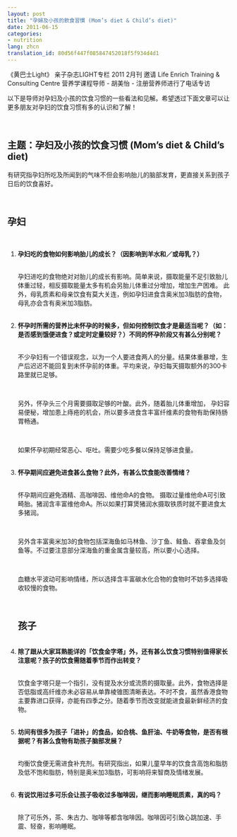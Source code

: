 ```yaml
---
layout: post
title: "孕婦及小孩的飲食習慣 (Mom’s diet & Child’s diet)"
date: 2011-06-15
categories:
- nutrition
lang: zhcn
translation_id: 80d56f447f085847452018f5f934d4d1
---
```

<!--break-->
<p>《黄巴士Light》 亲子杂志LIGHT专栏 2011 2月刊 邀请 Life Enrich Training & Consulting Centre 营养学课程导师 - 胡美怡 - 注册营养师进行了电话专访</p>

<p>以下是导师对孕妇及小孩的饮食习惯的一些看法和见解。希望透过下面文章可以让更多朋友对孕妇的饮食习惯有多的认识和了解！</p><br/>


<h2>主题：孕妇及小孩的饮食习惯 (Mom’s diet & Child’s diet) </h2>
<p>有研究指孕妇所吃及所闻到的气味不但会影响胎儿的脑部发育，更直接关系到孩子日后的饮食喜好。</p><br/>


<h2 class='icon_favorite'>孕妇</h2><br/>
<ol>
<li><strong>孕妇吃的食物如何影响胎儿的成长？（因影响到羊水和／或母乳？）</strong></li><br/>

<p>孕妇进吃的食物绝对对胎儿的成长有影响。简单来说，摄取能量不足引致胎儿体重过轻，相反摄取能量太多有机会另胎儿体重过分增加，增加生产困难。
此外，母乳质素和母亲饮食有莫大关连，例如孕妇进食含奥米加3脂肪的食物，母乳亦会含有奥米加3脂肪。 </p><br/>

<li><strong>怀孕时所需的营养比未怀孕的时候多，但如何控制饮食才是最适当呢？（如：是否感到饿便进食？或定时定量较好？）不同的怀孕阶段又有甚么分别呢？</strong></li><br/>


<p>不少孕妇有一个错误观念，以为一个人要进食两人的分量。结果体重暴增，生产后迟迟不能回复到未怀孕前的体重。平均来说，孕妇每天摄取额外的300卡路里就已足够。 </p><br/>
<p>另外，怀孕头三个月需要摄取足够的叶酸。此外，随着胎儿体重增加， 孕妇容易便秘，增加患上痔疮的机会，所以要多进食含丰富纤维素的食物有助保持肠胃畅通。 </p><br/>
<p>如果怀孕初期经常恶心、呕吐。需要少吃多餐以保持足够进食量。 </p><br/>

<li><strong>怀孕期间应避免进食甚么食物？此外，有甚么饮食能改善情绪？</strong></li><br/>

<p>怀孕期间应避免酒精、高咖啡因、维他命A的食物。 摄取过量维他命A可引致畸胎。猪润含丰富维他命A。所以如果打算煲猪润水摄取铁质时就不要进食太多猪润。 </p><br/>

<p>另外含丰富奥米加3的食物包括深海鱼如马林鱼、沙丁鱼、鲑鱼、吞拿鱼及剑鱼等。不过要注意部分深海鱼的重金属含量较高，所以要小心选择。 </p><br/>

<p>血糖水平波动可影响情绪，所以选择含丰富碳水化合物的食物时不妨多选择吸收较慢的食物。 </p><br/>


<h2 class='icon_favorite'>孩子</h2><br/>

<li><strong>除了跟从大家耳熟能详的「饮食金字塔」外，还有甚么饮食习惯特别值得家长注意呢？孩子的饮食需随着季节而作出转变？</strong></li><br/>


<p>饮食金字塔只是一个指引，没有提及水分或流质的摄取量。此外，食物选择是否低脂或高纤维亦未必容易从单靠棱锥图清晰表达。不时不食，虽然香港食物主要靠进口获得，亦能有四季之分。随着季节而改变就能进食最新鲜经济的食物。 </p><br/>



<li><strong>坊间有很多为孩子「进补」的食品，如合桃、鱼肝油、牛奶等食物，是否有根据呢？有甚么食物有助孩子脑部发展？</strong></li><br/>


<p>均衡饮食便无需进食补充剂。有研究指出，如果儿童早年的饮食含高饱和脂肪及低不饱和脂肪，特别是奥米加3脂肪，可影响将来智商及情绪发展。 </p><br/>



<li><strong>有说饮用过多可乐会让孩子吸收过多咖啡因，继而影响睡眠质素，真的吗？</strong></li><br/>


<p>
除了可乐外，茶、朱古力、咖啡等都含咖啡因。咖啡因可引致心跳加速、手震、轻奋，影响睡眠。 </p><br/>


</ol>
